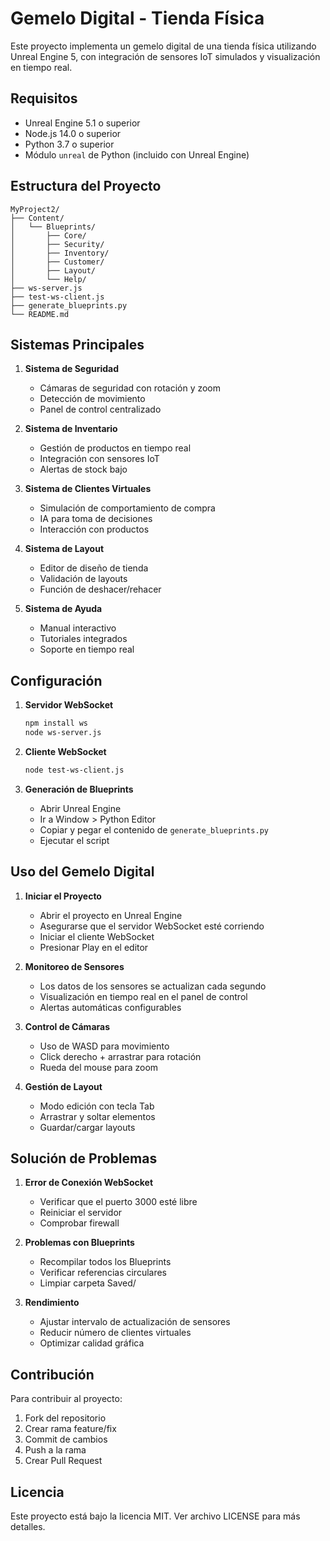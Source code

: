 # Gemelo Digital - Tienda Física

Este proyecto implementa un gemelo digital de una tienda física utilizando Unreal Engine 5, con integración de sensores IoT simulados y visualización en tiempo real.

## Requisitos

- Unreal Engine 5.1 o superior
- Node.js 14.0 o superior
- Python 3.7 o superior
- Módulo `unreal` de Python (incluido con Unreal Engine)

## Estructura del Proyecto

```
MyProject2/
├── Content/
│   └── Blueprints/
│       ├── Core/
│       ├── Security/
│       ├── Inventory/
│       ├── Customer/
│       ├── Layout/
│       └── Help/
├── ws-server.js
├── test-ws-client.js
├── generate_blueprints.py
└── README.md
```

## Sistemas Principales

1. **Sistema de Seguridad**
   - Cámaras de seguridad con rotación y zoom
   - Detección de movimiento
   - Panel de control centralizado

2. **Sistema de Inventario**
   - Gestión de productos en tiempo real
   - Integración con sensores IoT
   - Alertas de stock bajo

3. **Sistema de Clientes Virtuales**
   - Simulación de comportamiento de compra
   - IA para toma de decisiones
   - Interacción con productos

4. **Sistema de Layout**
   - Editor de diseño de tienda
   - Validación de layouts
   - Función de deshacer/rehacer

5. **Sistema de Ayuda**
   - Manual interactivo
   - Tutoriales integrados
   - Soporte en tiempo real

## Configuración

1. **Servidor WebSocket**
   ```bash
   npm install ws
   node ws-server.js
   ```

2. **Cliente WebSocket**
   ```bash
   node test-ws-client.js
   ```

3. **Generación de Blueprints**
   - Abrir Unreal Engine
   - Ir a Window > Python Editor
   - Copiar y pegar el contenido de `generate_blueprints.py`
   - Ejecutar el script

## Uso del Gemelo Digital

1. **Iniciar el Proyecto**
   - Abrir el proyecto en Unreal Engine
   - Asegurarse que el servidor WebSocket esté corriendo
   - Iniciar el cliente WebSocket
   - Presionar Play en el editor

2. **Monitoreo de Sensores**
   - Los datos de los sensores se actualizan cada segundo
   - Visualización en tiempo real en el panel de control
   - Alertas automáticas configurables

3. **Control de Cámaras**
   - Uso de WASD para movimiento
   - Click derecho + arrastrar para rotación
   - Rueda del mouse para zoom

4. **Gestión de Layout**
   - Modo edición con tecla Tab
   - Arrastrar y soltar elementos
   - Guardar/cargar layouts

## Solución de Problemas

1. **Error de Conexión WebSocket**
   - Verificar que el puerto 3000 esté libre
   - Reiniciar el servidor
   - Comprobar firewall

2. **Problemas con Blueprints**
   - Recompilar todos los Blueprints
   - Verificar referencias circulares
   - Limpiar carpeta Saved/

3. **Rendimiento**
   - Ajustar intervalo de actualización de sensores
   - Reducir número de clientes virtuales
   - Optimizar calidad gráfica

## Contribución

Para contribuir al proyecto:
1. Fork del repositorio
2. Crear rama feature/fix
3. Commit de cambios
4. Push a la rama
5. Crear Pull Request

## Licencia

Este proyecto está bajo la licencia MIT. Ver archivo LICENSE para más detalles. 